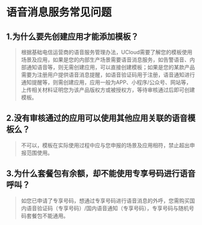 <!--一下子提供一种思路，欢迎大家发挥 -->

# 语音消息服务常见问题


## 1.为什么要先创建应用才能添加模板？
 
>根据基础电信运营商的语音服务管理办法，UCloud需要了解您的模板使用场景及应用，如果是您的内部生产场景需要语音消息服务，如告警语音、内部通知语音等，则无需创建应用，可以直接创建模板；如果是您的某款产品需要为注册用户提供语音消息提醒，如语音验证码用于注册，语音通知进行通知提醒等，则需创建应用，应用一般为APP、小程序/公众号、网站等，上传相关材料证明您为该产品版权方或被授权方，等待审核通过后即可创建模板。

## 2.没有审核通过的应用可以使用其他应用关联的语音模板么？

>不可以，模板在实际使用过程中应与您申报的场景及应用相符，禁止超出申报范围使用。

## 3.为什么套餐包有余额，却不能使用专享号码进行语音呼叫？

>如您已申请了专享号码，想通过专享号码进行语音消息的外呼，您需购买国内语音验证码（专享号码）/国内语音通知（专享号码），专享号码与随机号码套餐包不能通用。
